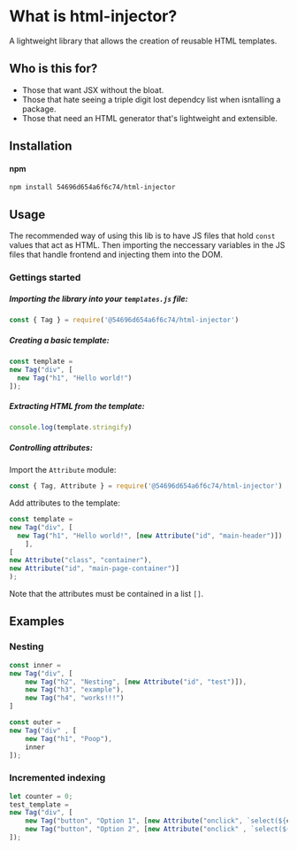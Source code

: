 # What is html-injector?
A lightweight library that allows the creation of reusable HTML templates.

## Who is this for?
- Those that want JSX without the bloat.
- Those that hate seeing a triple digit lost dependcy list when isntalling a package.
- Those that need an HTML generator that's lightweight and extensible.

## Installation
#### npm
<code>npm install 54696d654a6f6c74/html-injector</code>

## Usage

The recommended way of using this lib is to have JS files that hold <code>const</code> values that act as HTML.
Then importing the neccessary variables in the JS files that handle frontend and injecting them into the DOM.

### Gettings started

##### Importing the library into your `templates.js` file:

```js
const { Tag } = require('@54696d654a6f6c74/html-injector')
```

##### Creating a basic template:

```js
const template = 
new Tag("div", [
  new Tag("h1", "Hello world!")
]);
```

##### Extracting HTML from the template:

```js
console.log(template.stringify)
```

##### Controlling attributes:

Import the `Attribute` module:

```js
const { Tag, Attribute } = require('@54696d654a6f6c74/html-injector')
```

Add attributes to the template:

```js
const template = 
new Tag("div", [
  new Tag("h1", "Hello world!", [new Attribute("id", "main-header")])
    ], 
[
new Attribute("class", "container"),
new Attribute("id", "main-page-container")]
);
```

Note that the attributes must be contained in a list ```[]```.

## Examples
### Nesting

```js
const inner = 
new Tag("div", [
    new Tag("h2", "Nesting", [new Attribute("id", "test")]),
    new Tag("h3", "example"),
    new Tag("h4", "works!!!")
]

const outer = 
new Tag("div" , [
    new Tag("h1", "Poop"),
    inner
]);
```

### Incremented indexing
```js
let counter = 0;
test_template = 
new Tag("div", [
    new Tag("button", "Option 1", [new Attribute("onclick", `select(${counter++})`)]),
    new Tag("button", "Option 2", [new Attribute("onclick" , `select(${counter++})`)])
]);
```
